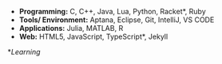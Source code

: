 * **Programming:** C, C++, Java, Lua, Python, Racket*, Ruby
* **Tools/ Environment:** Aptana, Eclipse, Git, IntelliJ, VS CODE
* **Applications:** Julia, MATLAB, R  
* **Web:** HTML5, JavaScript, TypeScript*, Jekyll

**Learning*
